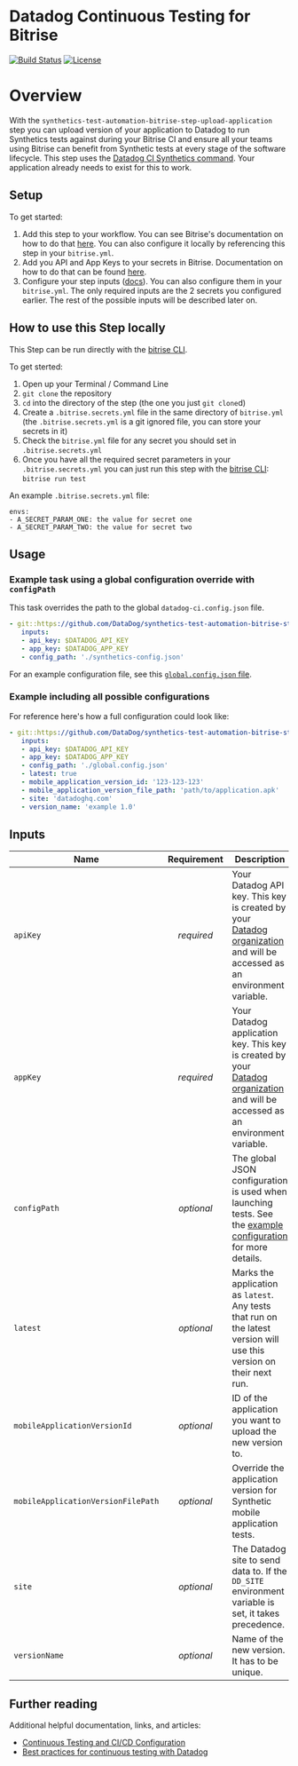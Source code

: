 # Datadog Continuous Testing for Bitrise

<!-- TODO add link to marketplace after we publish the step -->
<!-- [![Visual Studio Marketplace Version]()][A-1]  -->
[![Build Status](https://app.bitrise.io/app/7846c17b-8a1c-4fc7-aced-5f3b0b2ec6c4/status.svg?token=480MdFpG78E6kZASg5w1dw&branch=main)](https://app.bitrise.io/app/7846c17b-8a1c-4fc7-aced-5f3b0b2ec6c4)
[![License](https://img.shields.io/badge/License-Apache%202.0-blue.svg)](https://opensource.org/licenses/Apache-2.0)

# Overview

With the `synthetics-test-automation-bitrise-step-upload-application` step you can upload version of your application to Datadog to run Synthetics tests against during your Bitrise CI and ensure all your teams using Bitrise can benefit from Synthetic tests at every stage of the software lifecycle. This step uses the [Datadog CI Synthetics command][B-2]. Your application already needs to exist for this to work.

## Setup

To get started:

1. Add this step to your workflow. You can see Bitrise's documentation on how to do that [here][D-1]. You can also configure it locally by referencing this step in your `bitrise.yml`.
2. Add you API and App Keys to your secrets in Bitrise. Documentation on how to do that can be found [here][D-2].
3. Configure your step inputs ([docs][D-3]). You can also configure them in your `bitrise.yml`. The only required inputs are the 2 secrets you configured earlier. The rest of the possible inputs will be described later on.

## How to use this Step locally

This Step can be run directly with the [bitrise CLI][B-3].

To get sterted:

1. Open up your Terminal / Command Line
2. `git clone` the repository
3. `cd` into the directory of the step (the one you just `git clone`d)
5. Create a `.bitrise.secrets.yml` file in the same directory of `bitrise.yml`
   (the `.bitrise.secrets.yml` is a git ignored file, you can store your secrets in it)
6. Check the `bitrise.yml` file for any secret you should set in `.bitrise.secrets.yml`
7. Once you have all the required secret parameters in your `.bitrise.secrets.yml` you can just run this step with the [bitrise CLI][B-3]: `bitrise run test`

An example `.bitrise.secrets.yml` file:

```
envs:
- A_SECRET_PARAM_ONE: the value for secret one
- A_SECRET_PARAM_TWO: the value for secret two
```

## Usage

### Example task using a global configuration override with `configPath`

<!-- TODO: change git urls to step references after we publish it -->
This task overrides the path to the global `datadog-ci.config.json` file.

```yml
- git::https://github.com/DataDog/synthetics-test-automation-bitrise-step-run-tests.git:
   inputs:
   - api_key: $DATADOG_API_KEY
   - app_key: $DATADOG_APP_KEY
   - config_path: './synthetics-config.json'
```

For an example configuration file, see this [`global.config.json` file][B-1].

### Example including all possible configurations

For reference here's how a full configuration could look like:

```yml
- git::https://github.com/DataDog/synthetics-test-automation-bitrise-step-run-tests.git:
   inputs:
   - api_key: $DATADOG_API_KEY
   - app_key: $DATADOG_APP_KEY
   - config_path: './global.config.json'
   - latest: true
   - mobile_application_version_id: '123-123-123'
   - mobile_application_version_file_path: 'path/to/application.apk'
   - site: 'datadoghq.com'
   - version_name: 'example 1.0'
```


## Inputs

| Name                               | Requirement | Description                                                                                                                            |
| -----------------------------------| :---------: | ---------------------------------------------------------------------------------------------------------------------------------------|
| `apiKey`                           | _required_  | Your Datadog API key. This key is created by your [Datadog organization][C-3] and will be accessed as an environment variable.         |
| `appKey`                           | _required_  | Your Datadog application key. This key is created by your [Datadog organization][C-3] and will be accessed as an environment variable. |
| `configPath`                       | _optional_  | The global JSON configuration is used when launching tests. See the [example configuration][C-2] for more details.                     |
| `latest`                           | _optional_  | Marks the application as `latest`. Any tests that run on the latest version will use this version on their next run.                   |
| `mobileApplicationVersionId`       | _optional_  | ID of the application you want to upload the new version to.                                                                           |
| `mobileApplicationVersionFilePath` | _optional_  | Override the application version for Synthetic mobile application tests.                                                               |
| `site`                             | _optional_  | The Datadog site to send data to. If the `DD_SITE` environment variable is set, it takes precedence.                                   |
| `versionName`                      | _optional_  | Name of the new version. It has to be unique.                                                                                          |

## Further reading

Additional helpful documentation, links, and articles:

- [Continuous Testing and CI/CD Configuration][C-1]
- [Best practices for continuous testing with Datadog][E-1]

<!-- Links to Marketplace -->
[A-1]: https://marketplace.visualstudio.com/items?itemName=Datadog.datadog-ci

<!-- Github links -->
[B-1]: https://github.com/DataDog/datadog-ci/blob/master/.github/workflows/e2e/global.config.json
[B-2]: https://github.com/DataDog/datadog-ci/tree/master/src/commands/synthetics#test-files
[B-3]: https://github.com/bitrise-io/bitrise

<!-- Links to datadog documentation -->
[C-1]: https://docs.datadoghq.com/continuous_testing/cicd_integrations/configuration
[C-2]: https://docs.datadoghq.com/continuous_testing/cicd_integrations/configuration/?tab=npm#global-configuration-file-options
[C-3]: https://docs.datadoghq.com/account_management/api-app-keys/

<!-- Integration specific links -->
[D-1]: https://devcenter.bitrise.io/en/steps-and-workflows/introduction-to-steps/adding-steps-to-a-workflow.html
[D-2]: https://devcenter.bitrise.io/en/builds/secrets.html#setting-a-secret
[D-3]: https://devcenter.bitrise.io/en/steps-and-workflows/introduction-to-steps/step-inputs.html

<!-- Other -->
[E-1]: https://www.datadoghq.com/blog/best-practices-datadog-continuous-testing/
